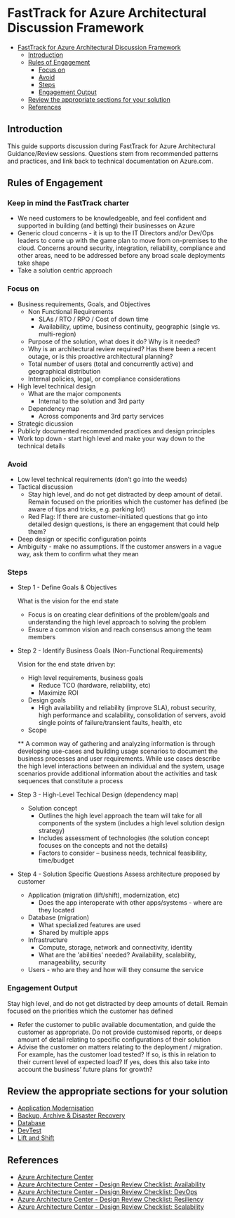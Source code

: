 # FastTrack for Azure Architectural Discussion Framework

- [FastTrack for Azure Architectural Discussion Framework](#fasttrack-for-azure-architectural-discussion-framework)
  * [Introduction](#introduction)
  * [Rules of Engagement](#rules-of-engagement)
    + [Focus on](#focus-on)
    + [Avoid](#avoid)
    + [Steps](#steps)
    + [Engagement Output](#engagement-output)
  * [Review the appropriate sections for your solution](#review-the-appropriate-sections-for-your-solution)
  * [References](#references)

## Introduction
This guide supports discussion during FastTrack for Azure Architectural Guidance/Review sessions. Questions stem from recommended patterns and practices, and link back to technical documentation on Azure.com.

## Rules of Engagement
### Keep in mind the FastTrack charter
* We need customers to be knowledgeable, and feel confident and supported in building (and betting) their businesses on Azure
* Generic cloud concerns - it is up to the IT Directors and/or Dev/Ops leaders to come up with the game plan to move from on-premises to the cloud. Concerns around security, integration, reliability, compliance and other areas, need to be addressed before any broad scale deployments take shape
* Take a solution centric approach

### Focus on
* Business requirements, Goals, and Objectives
  * Non Functional Requirements
    * SLAs / RTO / RPO / Cost of down time
    * Availability, uptime, business continuity, geographic (single vs. multi-region)
  * Purpose of the solution, what does it do? Why is it needed?
  * Why is an architectural review required? Has there been a recent outage, or is this proactive architectural planning?
  * Total number of users (total and concurrently active) and geographical distribution
  * Internal policies, legal, or compliance considerations
* High level technical design
  * What are the major components
    * Internal to the solution and 3rd party
  * Dependency map
    * Across components and 3rd party services
* Strategic dicussion
* Publicly documented recommended practices and design principles
* Work top down - start high level and make your way down to the technical details

### Avoid
* Low level technical requirements (don’t go into the weeds)
* Tactical discussion
  * Stay high level, and do not get distracted by deep amount of detail. Remain focused on the priorities which the customer has defined (be aware of tips and tricks, e.g. parking lot)
  * Red Flag: If there are customer-initiated questions that go into detailed design questions, is there an engagement that could help them?
* Deep design or specific configuration points
* Ambiguity - make no assumptions. If the customer answers in a vague way, ask them to confirm what they mean

### Steps
* Step 1 - Define Goals & Objectives

  What is the vision for the end state
  * Focus is on creating clear definitions of the problem/goals and understanding the high level approach to solving the problem
  * Ensure a common vision and reach consensus among the team members

* Step 2 - Identify Business Goals (Non-Functional Requirements)

  Vision for the end state driven by:
  * High level requirements, business goals
    * Reduce TCO (hardware, reliability, etc)
    * Maximize ROI
  * Design goals
    * High availability and reliability (improve SLA), robust security, high performance and scalability, consolidation of servers, avoid single points of failure/transient faults, health, etc
  * Scope
  
  ** A common way of gathering and analyzing information is through developing use-cases and building usage scenarios to document the business processes and user requirements. While use cases describe the high level interactions between an individual and the system, usage scenarios provide additional information about the activities and task sequences that constitute a process

* Step 3 - High-Level Techical Design (dependency map)
  * Solution concept
    * Outlines the high level approach the team will take for all components of the system (includes a high level solution design strategy)
    * Includes assessment of technologies (the solution concept focuses on the concepts and not the details)
    * Factors to consider – business needs, technical feasibility, time/budget

* Step 4 - Solution Specific Questions
Assess architecture proposed by customer
  * Application (migration (lift/shift), modernization, etc)
    * Does the app interoperate with other apps/systems - where are they located
  * Database (migration)
    * What specialized features are used
    * Shared by multiple apps
  * Infrastructure
    * Compute, storage, network and connectivity, identity
    * What are the 'abilities' needed? Availability, scalability, manageability, security
  * Users - who are they and how will they consume the service

### Engagement Output
Stay high level, and do not get distracted by deep amounts of detail. Remain focused on the priorities which the customer has defined
* Refer the customer to public available documentation, and guide the customer as appropriate. Do not provide customised reports, or deeps amount of detail relating to specific configurations of their solution
* Advise the customer on matters relating to the deployment / migration. For example, has the customer load tested? If so, is this in relation to their current level of expected load? If yes, does this also take into account the business’ future plans for growth?

## Review the appropriate sections for your solution

* [Application Modernisation](application-modernisation.md)
* [Backup, Archive & Disaster Recovery](backup-archive-disaster-recovery.md)
* [Database](database.md)
* [DevTest](devtest.md)
* [Lift and Shift](lift-and-shift.md)

## References
* [Azure Architecture Center](https://docs.microsoft.com/en-us/azure/architecture/)
* [Azure Architecture Center - Design Review Checklist: Availability](https://docs.microsoft.com/en-gb/azure/architecture/checklist/availability)
* [Azure Architecture Center - Design Review Checklist: DevOps](https://docs.microsoft.com/en-gb/azure/architecture/checklist/dev-ops)
* [Azure Architecture Center - Design Review Checklist: Resiliency](https://docs.microsoft.com/en-gb/azure/architecture/checklist/resiliency)
* [Azure Architecture Center - Design Review Checklist: Scalability](https://docs.microsoft.com/en-gb/azure/architecture/checklist/scalability)
